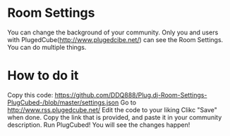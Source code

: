 # Room Settings

You can change the background of your community. Only you and users with PlugedCube(http://www.plugedcibe.net/) can see the Room Settings. You can do multiple things.

# How to do it
Copy this code: https://github.com/DDQ888/Plug.dj-Room-Settings-PlugCubed-/blob/master/settings.json
Go to http://www.rss.plugedcube.net/
Edit the code to your liking
Clikc "Save" when done.
Copy the link that is provided, and paste it in your community description. 
Run PlugCubed! You will see the changes happen!
